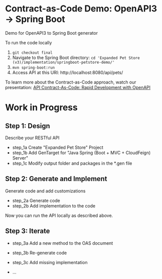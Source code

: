 # Contract-as-Code Demo: OpenAPI3 -> Spring Boot
Demo for OpenAPI3 to Spring Boot generator

To run the code locally
1. `git checkout final`
2. Navigate to the Spring Boot directory: `cd 'Expanded Pet Store (v3)/implementation/springboot-petstore-demo/'`
3. `mvn spring-boot:run`
4. Access API at this URI:  http://localhost:8080/api/pets/

To learn more about the Contract-as-Code approach, watch our presentation: [API Contract-As-Code: Rapid Development with OpenAPI](https://www.slideshare.net/TedEpstein/api-contractascode-rapid-development-with-openapi)


# Work in Progress
## Step 1: Design
Describe your RESTful API
*	step_1a Create "Expanded Pet Store" Project
*	step_1b Add GenTarget for "Java Spring (Boot + MVC + CloudFeign) Server"
*	step_1c Modify output folder and packages in the *.gen file

## Step 2: Generate and Implement
Generate code and add customizations
*	step_2a Generate code
*	step_2b Add implementation to the code

Now you can run the API locally as described above.

## Step 3: Iterate
*	step_3a Add a new method to the OAS document
*	step_3b Re-generate code
*	step_3c Add missing implementation


*	...
